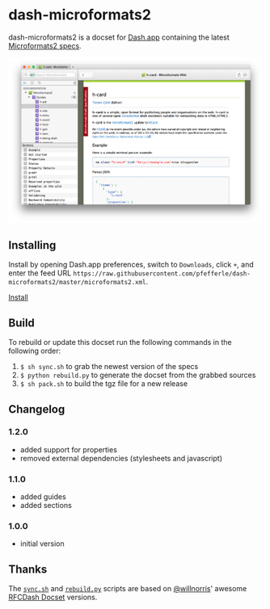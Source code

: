 # dash-microformats2

dash-microformats2 is a docset for [Dash.app][] containing the latest [Microformats2 specs](http://microformats.org/wiki/microformats2).

![](screenshot.png)

## Installing

Install by opening Dash.app preferences, switch to `Downloads`, click `+`, and enter the feed URL
`https://raw.githubusercontent.com/pfefferle/dash-microformats2/master/microformats2.xml`.

[Install](dash-feed://https%3A%2F%2Fraw.githubusercontent.com%2Fpfefferle%2Fdash-microformats2%2Fmaster%2Fmicroformats2.xml)

## Build

To rebuild or update this docset run the following commands in the following order:

1. `$ sh sync.sh` to grab the newest version of the specs
1. `$ python rebuild.py` to generate the docset from the grabbed sources
1. `$ sh pack.sh` to build the tgz file for a new release

## Changelog

### 1.2.0

* added support for properties
* removed external dependencies (stylesheets and javascript)

### 1.1.0

* added guides
* added sections

### 1.0.0

* initial version

## Thanks

The [`sync.sh`][] and [`rebuild.py`][] scripts are based on [@willnorris][]' awesome [RFCDash Docset][] versions.

[Dash.app]: http://kapeli.com/dash
[open an issue]: https://github.com/pfefferle/dash-microformats2/issues
[`pack.sh`]: https://github.com/pfefferle/dash-microformats2/blob/master/pack.sh
[`sync.sh`]: https://github.com/pfefferle/dash-microformats2/blob/master/sync.sh
[`rebuild.py`]: https://github.com/pfefferle/dash-microformats2/blob/master/rebuild.py
[@willnorris]: https://willnorris.com
[RFCDash Docset]: https://github.com/willnorris/rfcdash
